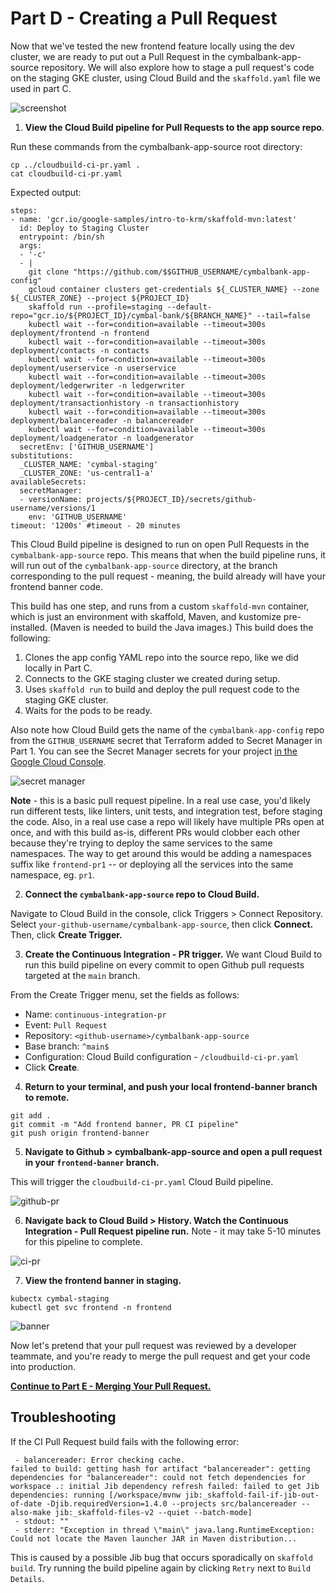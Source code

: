 # Part D - Creating a Pull Request 

Now that we've tested the new frontend feature locally using the dev cluster, we are ready to put out a Pull Request in the cymbalbank-app-source repository. We will also explore how to stage a pull request's code on the staging GKE cluster, using Cloud Build and the `skaffold.yaml` file we used in part C. 

![screenshot](screenshots/pull-request-ci.jpg)
 

1. **View the Cloud Build pipeline for Pull Requests to the app source repo**. 

Run these commands from the cymbalbank-app-source root directory: 

```
cp ../cloudbuild-ci-pr.yaml . 
cat cloudbuild-ci-pr.yaml
```

Expected output: 

```
steps:
- name: 'gcr.io/google-samples/intro-to-krm/skaffold-mvn:latest'
  id: Deploy to Staging Cluster
  entrypoint: /bin/sh
  args:
  - '-c'
  - |
    git clone "https://github.com/$$GITHUB_USERNAME/cymbalbank-app-config"
    gcloud container clusters get-credentials ${_CLUSTER_NAME} --zone ${_CLUSTER_ZONE} --project ${PROJECT_ID}
    skaffold run --profile=staging --default-repo="gcr.io/${PROJECT_ID}/cymbal-bank/${BRANCH_NAME}" --tail=false
    kubectl wait --for=condition=available --timeout=300s deployment/frontend -n frontend
    kubectl wait --for=condition=available --timeout=300s deployment/contacts -n contacts
    kubectl wait --for=condition=available --timeout=300s deployment/userservice -n userservice
    kubectl wait --for=condition=available --timeout=300s deployment/ledgerwriter -n ledgerwriter
    kubectl wait --for=condition=available --timeout=300s deployment/transactionhistory -n transactionhistory
    kubectl wait --for=condition=available --timeout=300s deployment/balancereader -n balancereader
    kubectl wait --for=condition=available --timeout=300s deployment/loadgenerator -n loadgenerator
  secretEnv: ['GITHUB_USERNAME']
substitutions:
  _CLUSTER_NAME: 'cymbal-staging'
  _CLUSTER_ZONE: 'us-central1-a'
availableSecrets:
  secretManager:
  - versionName: projects/${PROJECT_ID}/secrets/github-username/versions/1
    env: 'GITHUB_USERNAME'
timeout: '1200s' #timeout - 20 minutes
```

This Cloud Build pipeline is designed to run on open Pull Requests in the `cymbalbank-app-source` repo. This means that when the build pipeline runs, it will run out of the `cymbalbank-app-source` directory, at the branch corresponding to the pull request - meaning, the build already will have your frontend banner code. 

This build has one step, and runs from a custom `skaffold-mvn` container, which is just an environment with skaffold, Maven, and kustomize pre-installed. (Maven is needed to build the Java images.) This build does the following: 

1. Clones the app config YAML repo into the source repo, like we did locally in Part C.
2. Connects to the GKE staging cluster we created during setup. 
3. Uses `skaffold run` to build and deploy the pull request code to the staging GKE cluster.
4. Waits for the pods to be ready. 

Also note how Cloud Build gets the name of the `cymbalbank-app-config` repo from the `GITHUB_USERNAME` secret that Terraform added to Secret Manager in Part 1. You can see the Secret Manager secrets for your project [in the Google Cloud Console](https://console.cloud.google.com/security/secret-manager).  

![secret manager](screenshots/secret-manager.png)

**Note** - this is a basic pull request pipeline. In a real use case, you'd likely run different tests, like linters, unit tests, and integration test, before staging the code. Also, in a real use case a repo will likely have multiple PRs open at once, and with this build as-is, different PRs would clobber each other because they're trying to deploy the same services to the same namespaces. The way to get around this would be adding a namespaces suffix like `frontend-pr1` -- or deploying all the services into the same namespace, eg. `pr1`.   

2. **Connect the `cymbalbank-app-source` repo to Cloud Build.** 

Navigate to Cloud Build in the console, click Triggers > Connect Repository. Select `your-github-username/cymbalbank-app-source`, then click **Connect.** Then, click **Create Trigger.** 

3. **Create the Continuous Integration - PR trigger.** We want Cloud Build to run this build pipeline on every commit to open Github pull requests targeted at the `main` branch. 

From the Create Trigger menu, set the fields as follows: 

- Name: `continuous-integration-pr` 
- Event: `Pull Request` 
- Repository: `<github-username>/cymbalbank-app-source` 
- Base branch: `^main$`  
- Configuration: Cloud Build configuration - `/cloudbuild-ci-pr.yaml` 
- Click **Create**. 

4. **Return to your terminal, and push your local frontend-banner branch to remote.**

```
git add .
git commit -m "Add frontend banner, PR CI pipeline" 
git push origin frontend-banner
```

5. **Navigate to Github > cymbalbank-app-source and open a pull request in your `frontend-banner` branch.** 

This will trigger the `cloudbuild-ci-pr.yaml` Cloud Build pipeline.  

![github-pr](screenshots/github-open-pr.png)

6. **Navigate back to Cloud Build > History. Watch the Continuous Integration - Pull Request pipeline run.** Note - it may take 5-10 minutes for this pipeline to complete.

![ci-pr](screenshots/ci-pr-success.png)

7. **View the frontend banner in staging.**

```
kubectx cymbal-staging
kubectl get svc frontend -n frontend
```

![banner](screenshots/login-banner.png)

Now let's pretend that your pull request was reviewed by a developer teammate, and you're ready to merge the pull request and get your code into production.

**[Continue to Part E - Merging Your Pull Request.](partE-ci-main.md)** 

## Troubleshooting 

If the CI Pull Request build fails with the following error: 

```
 - balancereader: Error checking cache.
failed to build: getting hash for artifact "balancereader": getting dependencies for "balancereader": could not fetch dependencies for workspace .: initial Jib dependency refresh failed: failed to get Jib dependencies: running [/workspace/mvnw jib:_skaffold-fail-if-jib-out-of-date -Djib.requiredVersion=1.4.0 --projects src/balancereader --also-make jib:_skaffold-files-v2 --quiet --batch-mode]
 - stdout: ""
 - stderr: "Exception in thread \"main\" java.lang.RuntimeException: Could not locate the Maven launcher JAR in Maven distribution...
 ```

This is caused by a possible Jib bug that occurs sporadically on `skaffold build`. Try running the build pipeline again by clicking `Retry` next to `Build Details`. 